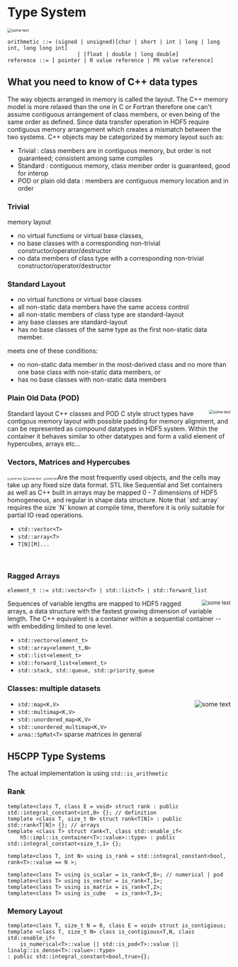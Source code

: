 # Type System
<img src="../icons/cpp_type_system.png" alt="some text" style="zoom:60%;" />

```
arithmetic ::= (signed | unsigned)[char | short | int | long | long int, long long int] 
					  | [float | double | long double]
reference ::= [ pointer | R value reference | PR value reference]
```

## What you need to know of C++ data types
The way objects arranged in memory is called the layout. The C++ memory model is more relaxed than the one in C or Fortran therefore one can't assume contiguous arrangement of class members, or even being of the same order as defined. Since data transfer operation in HDF5 require contiguous memory arrangement which creates a mismatch between the two systems.  C++ objects may be categorized by memory layout such as:  

* Trivial : class members are in contiguous memory, but order is not guaranteed; consistent among same compiles
* Standard : contiguous memory, class member order is guaranteed, good for interop
* POD or plain old data : members are contiguous memory location and in order


### Trivial 
memory layout 

* no virtual functions or virtual base classes,
* no base classes with a corresponding non-trivial constructor/operator/destructor
* no data members of class type with a corresponding non-trivial constructor/operator/destructor

### Standard Layout
* no virtual functions or virtual base classes
* all non-static data members have the same access control
* all non-static members of class type are standard-layout
* any base classes are standard-layout
* has no base classes of the same type as the first non-static data member.

meets one of these conditions:

* no non-static data member in the most-derived class and no more than one base class with non-static data members, or
* has no base classes with non-static data members

### Plain Old Data (POD)

<div id="object" style="float: right">
	<img src="../icons/struct.svg" alt="some text" style="zoom:60%;" />
</div>
Standard layout C++ classes and POD C style struct types have contigous memory layout with possible padding for memory alignment, and can be represented as
compound datatypes in HDF5 system. Within the container it behaves similar to other datatypes and form a valid element of hypercubes, arrays etc...

### Vectors, Matrices and Hypercubes
<div id="object" style="float: left">
	<img src="../icons/colvector.svg" alt="some text" style="zoom:40%;" />
	<img src="../icons/matrix.svg" alt="some text" style="zoom:50%;" />
	<img src="../icons/hypercube.svg" alt="some text" style="zoom:40%;" />
</div>
Are the most frequently used objects, and the cells may take up any fixed size data format. STL like Sequential and Set containers as well as C++ built in arrays may be mapped 0 - 7 dimensions of HDF5   homogeneous, and regular in shape data structure. Note that `std::array<T,N>` requires the size `N` known at compile time, therefore it is only suitable for partial IO read operations.

- `std::vector<T>`
- `std::array<T>`
- `T[N][M]...`


</br>

### Ragged Arrays

```
element_t ::= std::vector<T> | std::list<T> | std::forward_list
```
<div id="object" style="float: right">
	<img src="../icons/ragged.svg" alt="some text" style="zoom:80%;" />
</div>
Sequences of variable lengths are mapped to HDF5 ragged arrays, a data structure with the fastest growing dimension of variable length. The C++ equivalent is a container within a sequential container -- with embedding limited to one level. 

- `std::vector<element_t>`
- `std::array<element_t,N>`
- `std::list<element_t>`
- `std::forward_list<element_t>`
- `std::stack, std::queue, std::priority_queue`

### Classes: multiple datasets
<div id="object" style="float: right">
	<img src="../icons/key-value.svg" alt="some text" style="zoom:100%;" />
</div>

- `std::map<K,V>`
- `std::multimap<K,V>`
- `std::unordered_map<K,V>`
- `std::unordered_multimap<K,V>`
- `arma::SpMat<T>` sparse matrices in general



## H5CPP Type Systems 




The actual implementation is using `std::is_arithmetic`

### Rank
```
template<class T, class E = void> struct rank : public std::integral_constant<int,0> {}; // definition
template <class T, size_t N> struct rank<T[N]> : public std::rank<T[N]> {}; // arrays
template <class T> struct rank<T, class std::enable_if<
	h5::impl::is_container<T>::value>::type> : public std::integral_constant<size_t,1> {};

template<class T, int N> using is_rank = std::integral_constant<bool, rank<T>::value == N >;

template<class T> using is_scalar = is_rank<T,0>; // numerical | pod 
template<class T> using is_vector = is_rank<T,1>;
template<class T> using is_matrix = is_rank<T,2>;
template<class T> using is_cube   = is_rank<T,3>;
```

### Memory Layout
```
template<class T, size_t N = 0, class E = void> struct is_contigious;
template <class T, size_t N> class is_contigious<T,N, class std::enable_if<
	is_numerical<T>::value || std::is_pod<T>::value || linalg::is_dense<T>::value>::type>
: public std::integral_constant<bool,true>{};

```




